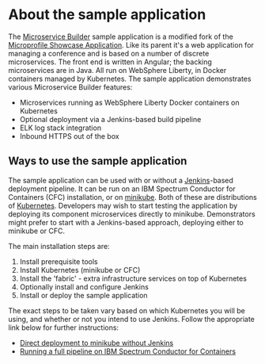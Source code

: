 # About the sample application
The [Microservice Builder](https://developer.ibm.com/microservice-builder/) sample application is a modified fork of the [Microprofile Showcase Application](https://github.com/microprofile/microprofile-conference). Like its parent it's a web application for managing a conference and is based on a number of discrete microservices. The front end is written in Angular; the backing microservices are in Java. All run on WebSphere Liberty, in Docker containers managed by Kubernetes. The sample application demonstrates various Microservice Builder features:
- Microservices running as WebSphere Liberty Docker containers on Kubernetes
- Optional deployment via a Jenkins-based build pipeline
- ELK log stack integration
- Inbound HTTPS out of the box

## Ways to use the sample application

The sample application can be used with or without a [Jenkins](https://jenkins.io/)-based deployment pipeline. It can be run on an IBM Spectrum Conductor for Containers (CFC) installation, or on [minikube](https://github.com/kubernetes/minikube). Both of these are distributions of [Kubernetes](https://kubernetes.io/). Developers may wish to start testing the application by deploying its component microservices directly to minikube. Demonstrators might prefer to start with a Jenkins-based approach, deploying either to minikube or CFC.

The main installation steps are:

1. Install prerequisite tools
1. Install Kubernetes (minikube or CFC)
1. Install the 'fabric' - extra infrastructure services on top of Kubernetes
1. Optionally install and configure Jenkins
1. Install or deploy the sample application

The exact steps to be taken vary based on which Kubernetes you will be using, and whether or not you intend to use Jenkins. Follow the appropriate link below for further instructions:

* [Direct deployment to minikube without Jenkins](dev_test_local_minikube.md)
* [Running a full pipeline on IBM Spectrum Conductor for Containers](full_cfc.md)
